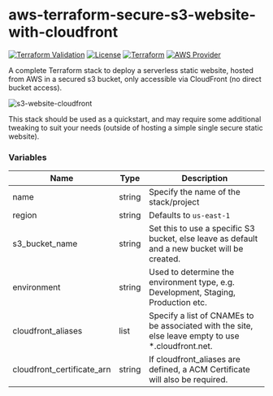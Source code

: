 # aws-terraform-secure-s3-website-with-cloudfront

[![Terraform Validation](https://github.com/mikmorley/terraform-aws-secure-s3-website-with-cloudfront/actions/workflows/terraform-validation.yml/badge.svg)](https://github.com/mikmorley/terraform-aws-secure-s3-website-with-cloudfront/actions/workflows/terraform-validation.yml)
[![License](https://img.shields.io/badge/License-MIT-blue.svg)](LICENSE)
[![Terraform](https://img.shields.io/badge/Terraform-%E2%89%A5%201.0-blue.svg)](https://terraform.io/)
[![AWS Provider](https://img.shields.io/badge/AWS%20Provider-%E2%89%A5%205.0-orange.svg)](https://registry.terraform.io/providers/hashicorp/aws/latest)

A complete Terraform stack to deploy a serverless static website, hosted from AWS in a secured s3 bucket, only accessible via CloudFront (no direct bucket access).

![s3-website-cloudfront](files/s3-website-cloudfront.png)

This stack should be used as a quickstart, and may require some additional tweaking to suit your needs (outside of hosting a simple single secure static website).

### Variables

Name|Type|Description|
|---|---|---|
|name|string|Specify the name of the stack/project|
|region|string|Defaults to `us-east-1`|
|s3_bucket_name|string|Set this to use a specific S3 bucket, else leave as default and a new bucket will be created.|
|environment|string|Used to determine the environment type, e.g. Development, Staging, Production etc.|
|cloudfront_aliases|list|Specify a list of CNAMEs to be associated with the site, else leave empty to use *.cloudfront.net.|
|cloudfront_certificate_arn|string|If cloudfront_aliases are defined, a ACM Certificate will also be required.|
